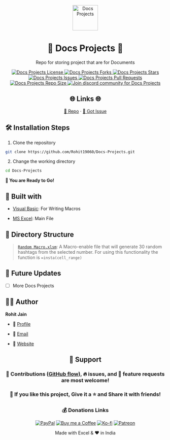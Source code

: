 <p align="center">
  <a href="https://github.com/Rohit19060/Docs-Projects" title="Docs Projects">
    <img src="https://kingtechnologies.in/assets/images/Logo.webp" width="80px" alt="Docs Projects"/>
  </a>
</p>
<h1 align="center">🌟 Docs Projects 🌟</h1>
<p align="center">Repo for storing project that are for Documents</p>

<p align="center">
<a href="https://github.com/Rohit19060/Docs-Projects/blob/master/LICENSE" title="License">
<img src="https://img.shields.io/github/license/Rohit19060/Docs-Projects?label=License&logo=Github&style=flat-square" alt="Docs Projects License"/>
</a>
<a href="https://github.com/Rohit19060/Docs-Projects/fork" title="Forks">
<img src="https://img.shields.io/github/forks/Rohit19060/Docs-Projects?label=Forks&logo=Github&style=flat-square" alt="Docs Projects Forks"/>
</a>
<a href="https://github.com/Rohit19060/Docs-Projects/stargazers" title="Stars">
<img src="https://img.shields.io/github/stars/Rohit19060/Docs-Projects?label=Stars&logo=Github&style=flat-square" alt="Docs Projects Stars"/>
</a>
<a href="https://github.com/Rohit19060/Docs-Projects/issues" title="Issues">
<img src="https://img.shields.io/github/issues/Rohit19060/Docs-Projects?label=Issues&logo=Github&style=flat-square" alt="Docs Projects Issues"/>
</a>
<a href="https://github.com/Rohit19060/Docs-Projects/pulls" title="Pull Requests">
<img src="https://img.shields.io/github/issues-pr/Rohit19060/Docs-Projects?label=Pull%20Requests&logo=Github&style=flat-square" alt="Docs Projects Pull Requests"/>
</a>
<a href="https://github.com/Rohit19060/Docs-Projects" title="Repo Size">
<img src="https://img.shields.io/github/repo-size/Rohit19060/Docs-Projects?label=Repo%20Size&logo=Github&style=flat-square" alt="Docs Projects Repo Size"/>
</a>
<a href="https://discord.gg/2wpHNSjwm2" title="Join King Tech's Community">
<img src="https://img.shields.io/discord/737854816402800690?color=%236d82cb&label=Join%20Community&logo=discord&logoColor=%23FFFFFF&style=flat-square" alt="Join discord community for Docs Projects"/>
</a>
</p>

<h2 align="center">🌐 Links 🌐</h2>
<p align="center">
    <a href="https://github.com/Rohit19060/Docs-Projects" title="Docs Projects Repo">📂 Repo</a>
    ·
    <a href="https://github.com/Rohit19060/Docs-Projects/issues/new/choose" title="🐛Report Bug/🎊Request Feature">🚀 Got Issue</a>
</p>

## 🛠️ Installation Steps

1. Clone the repository

```Bash
git clone https://github.com/Rohit19060/Docs-Projects.git
```

2. Change the working directory

```Bash
cd Docs-Projects
```

**🎇 You are Ready to Go!**

## 👷 Built with

- [Visual Basic](https://docs.microsoft.com/en-us/dotnet/visual-basic/ "Visual Basic"): For Writing Macros

- [MS Excel](https://www.microsoft.com/en-in/microsoft-365/excel "MS Excel"): Main File

## 📂 Directory Structure

> [`Random Macro.xlsm`](https://github.com/Rohit19060/Docs-Projects/blob/main/Random%20Macro.xlsm "Random Macro"): A Macro-enable file that will generate 30 random hashtags from the selected number. For using this functionality the function is `=insta(cell_range)`

## 🎊 Future Updates

- [ ] More Docs Projects

## 🧑🏻 Author

**Rohit Jain**

- 🌌 [Profile](https://github.com/Rohit19060 "Rohit Jain")

- 🏮 [Email](mailto:rohitjain19060@gmail.com?subject=Hi%20from%20Docs%20Projects "Hi!")

- 🦁 [Website](https://kingtechnologies.in "Welcome")

<h2 align="center">🤝 Support</h2>

<h3 align="center">🎀 Contributions (<a href="https://guides.github.com/introduction/flow" title="GitHub flow">GitHub flow</a>), 🔥 issues, and 🥮 feature requests are most welcome!</h3>

<h3 align="center">💙 If you like this project, Give it a ⭐ and Share it with friends!</h3>
<h3 align="center">💰 Donations Links</h3>
<p align="center">
<a href="https://www.paypal.me/kingrohitJ" title="PayPal"><img src="https://kingtechnologies.in/assets/images/Paypal.png" alt="PayPal"/></a>
<a href="https://www.buymeacoffee.com/rohitjain" title="Buy me a Coffee"><img src="https://kingtechnologies.in/assets/images/Coffee.png" alt="Buy me a Coffee"/></a>
<a href="https://ko-fi.com/rohitjain" title="Ko-fi"><img src="https://kingtechnologies.in/assets/images/Kofi.png" alt="Ko-fi"/></a>
<a href="https://www.patreon.com/KingTechnologies" title="Patreon"><img src="https://kingtechnologies.in/assets/images/Patreon.png" alt="Patreon"/></a>
</p>

<p align="center">Made with Excel & ❤️ in India</p>
